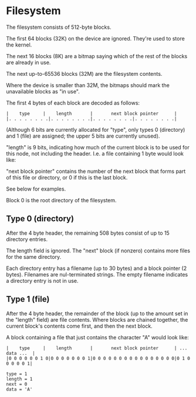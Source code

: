 # Filesystem

The filesystem consists of 512-byte blocks.

The first 64 blocks (32K) on the device are ignored. They're used to store the kernel.

The next 16 blocks (8K) are a bitmap saying which of the rest of the blocks are already in use.

The next up-to-65536 blocks (32M) are the filesystem contents.

Where the device is smaller than 32M, the bitmaps should mark the unavailable blocks as "in use".

The first 4 bytes of each block are decoded as follows:

    |    type     |    length       |       next block pointer      |
    |. . . . . . . .|. . . . . . . .|. . . . . . . .|. . . . . . . .|

(Although 6 bits are currently allocated for "type", only types 0 (directory) and
1 (file) are assigned; the upper 5 bits are currently unused).

"length" is 9 bits, indicating how much of the current block is to be used for
this node, not including the header. I.e. a file containing 1 byte would look like:

"next block pointer" contains the number of the next block that forms part of this
file or directory, or 0 if this is the last block.

See below for examples.

Block 0 is the root directory of the filesystem.

## Type 0 (directory)

After the 4 byte header, the remaining 508 bytes consist of up to 15 directory entries.

The length field is ignored. The "next" block (if nonzero) contains more files for
the same directory.

Each directory entry has a filename (up to 30 bytes) and a block pointer (2 bytes). Filenames
are nul-terminated strings. The empty filename indicates a directory entry is not in use.

## Type 1 (file)

After the 4 byte header, the remainder of the block (up to the amount set in the "length"
field) are file contents. Where blocks are chained together, the current block's contents
come first, and then the next block.

A block containing a file that just contains the character "A" would look like:

    |    type     |    length       |       next block pointer      | ... data ...  |
    |0 0 0 0 0 0 1 0|0 0 0 0 0 0 0 1|0 0 0 0 0 0 0 0 0 0 0 0 0 0 0 0|0 1 0 0 0 0 0 1|

    type = 1
    length = 1
    next = 0
    data = 'A'
